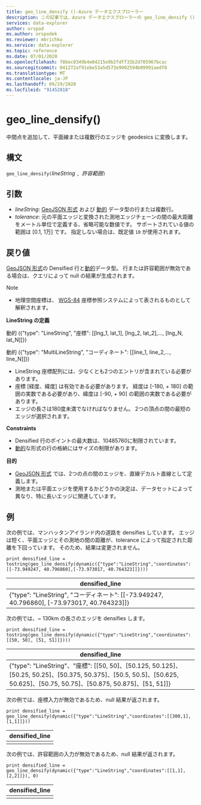 ```yaml
---
title: geo_line_densify ()-Azure データエクスプローラー
description: この記事では、Azure データエクスプローラーの geo_line_densify () について説明します。
services: data-explorer
author: orspod
ms.author: orspodek
ms.reviewer: mbrichko
ms.service: data-explorer
ms.topic: reference
ms.date: 07/01/2020
ms.openlocfilehash: f86ec0349b4e84215e9b2fdff33b2d705967bcac
ms.sourcegitcommit: 041272af91ebe53a5d573e9902594b09991aedf0
ms.translationtype: MT
ms.contentlocale: ja-JP
ms.lasthandoff: 09/29/2020
ms.locfileid: "91452818"
---
```

# <a name="geo_line_densify"></a>geo_line_densify()

中間点を追加して、平面線または複数行のエッジを geodesics に変換します。

## <a name="syntax"></a>構文

`geo_line_densify(`*lineString* `, `*許容範囲*`)`

## <a name="arguments"></a>引数

* *lineString*: [GeoJSON 形式](https://tools.ietf.org/html/rfc7946) および [動的](./scalar-data-types/dynamic.md) データ型の行または複数行。
* *tolerance*: 元の平面エッジと変換された測地エッジチェーンの間の最大距離をメートル単位で定義する、省略可能な数値です。 サポートされている値の範囲は [0.1, 1万] です。 指定しない場合は、既定値 `10` が使用されます。

## <a name="returns"></a>戻り値

[GeoJSON 形式](https://tools.ietf.org/html/rfc7946)の Densified 行と[動的](./scalar-data-types/dynamic.md)データ型。 行または許容範囲が無効である場合は、クエリによって null の結果が生成されます。

> [!NOTE]
> * 地理空間座標は、 [WGS-84](https://earth-info.nga.mil/GandG/update/index.php?action=home) 座標参照システムによって表されるものとして解釈されます。

**LineString の定義**

動的 ({"type": "LineString", "座標": [[lng_1, lat_1], [lng_2, lat_2],..., [lng_N, lat_N]]})

動的 ({"type": "MultiLineString", "コーディネート": [[line_1, line_2,..., line_N]]})

* LineString 座標配列には、少なくとも2つのエントリが含まれている必要があります。
* 座標 [経度、緯度] は有効である必要があります。 経度は [-180, + 180] の範囲の実数である必要があり、緯度は [-90, + 90] の範囲の実数である必要があります。
* エッジの長さは180度未満でなければなりません。 2つの頂点の間の最短のエッジが選択されます。

**Constraints**

* Densified 行のポイントの最大数は、10485760に制限されています。
* [動的](./scalar-data-types/dynamic.md)な形式の行の格納にはサイズの制限があります。

**目的**

* [GeoJSON 形式](https://tools.ietf.org/html/rfc7946) では、2つの点の間のエッジを、直線デカルト直線として定義します。
* 測地または平面エッジを使用するかどうかの決定は、データセットによって異なり、特に長いエッジに関連しています。

## <a name="examples"></a>例

次の例では、マンハッタンアイランド内の道路を densifies しています。 エッジは短く、平面エッジとその測地の間の距離が、tolerance によって指定された距離を下回っています。 そのため、結果は変更されません。

```kusto
print densified_line = tostring(geo_line_densify(dynamic({"type":"LineString","coordinates":[[-73.949247, 40.796860],[-73.973017, 40.764323]]})))
```

|densified_line|
|---|
|{"type": "LineString", "コーディネート": [[-73.949247, 40.796860], [-73.973017, 40.764323]]}|

次の例では、~ 130km の長さのエッジを densifies します。

```kusto
print densified_line = tostring(geo_line_densify(dynamic({"type":"LineString","coordinates":[[50, 50], [51, 51]]})))
```

|densified_line|
|---|
|{"type": "LineString"、"座標": [[50, 50]、[50.125, 50.125]、[50.25, 50.25]、[50.375, 50.375]、[50.5, 50.5]、[50.625, 50.625]、[50.75, 50.75]、[50.875, 50.875]、[51, 51]]}|

次の例では、座標入力が無効であるため、null 結果が返されます。

```kusto
print densified_line = geo_line_densify(dynamic({"type":"LineString","coordinates":[[300,1],[1,1]]}))
```

|densified_line|
|---|
||

次の例では、許容範囲の入力が無効であるため、null 結果が返されます。

```kusto
print densified_line = geo_line_densify(dynamic({"type":"LineString","coordinates":[[1,1],[2,2]]}), 0)
```

|densified_line|
|---|
||
